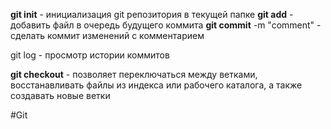 
**git init** - инициализация git репозитория в текущей папке
**git add** <filename> - добавить файл в очередь будущего коммита
**git commit** -m "comment" - сделать коммит изменений с комментарием

git log - просмотр истории коммитов 

**git checkout** - позволяет переключаться между ветками, восстанавливать файлы из индекса или рабочего каталога, а также создавать новые ветки


#Git 